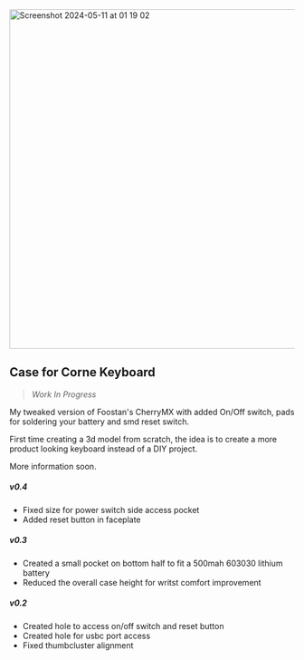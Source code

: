 <img width="599" alt="Screenshot 2024-05-11 at 01 19 02" src="https://github.com/joibacache/FreeCad/assets/4139231/3a8a1800-3add-4bd2-921e-52d894999261">


## Case for Corne Keyboard ##
> *Work In Progress*

My tweaked version of Foostan's CherryMX with added On/Off switch, pads for soldering your battery and smd reset switch.

First time creating a 3d model from scratch, the idea is to create a more product looking keyboard instead of a DIY project.

More information soon.

##### v0.4
* Fixed size for power switch side access pocket
* Added reset button in faceplate

##### v0.3
* Created a small pocket on bottom half to fit a 500mah 603030 lithium battery
* Reduced the overall case height for writst comfort improvement

##### v0.2
* Created hole to access on/off switch and reset button
* Created hole for usbc port access
* Fixed thumbcluster alignment
